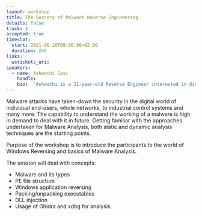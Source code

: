 ```yaml
---
layout: workshop
title: The Sorcery of Malware Reverse Engineering
details: false
track: 3
accepted: true
timeslot:
  start: 2021-06-20T09:00:00+02:00
  duration: 240
links:
  wstickets_uri: 
speakers:
  - name: Ashwathi Sasi
    handle: 
    bio:  "Ashwathi is a 21-year-old Reverse Engineer interested in dissecting executables. She is one of the members of the leading women-only CTF team - TeamShakti in India. She is also a member of India’s No. 1 CTF team - Teambi0s. She participates in various CTFs conducted at both national and international level. She has also been to Nullcon Cyber Security conference, received a scholarship to attend Windows Kernel Exploitation training and was also granted a student scholarship to attend Blackhat Asia 2019. She has conducted a workshop at BSides Delhi-2020 on Malware Reversing. Currently, Ashwathi is pursuing her final year undergraduate studies in Computer Science Engineering at Amrita University, India."
---
```


Malware attacks have taken-down the security in the digital world of individual end-users, whole networks, to industrial control systems and many more.
The capability to understand the working of a malware is high in demand to deal with it in future.
Getting familiar with the approaches undertaken for Malware Analysis, both static and dynamic analysis techniques are the starting points.

Purpose of the workshop is to introduce the participants to the world of Windows Reversing and basics of Malware Analysis.


The session will deal with concepts: 
- Malware and its types 
- PE file structure 
- Windows application reversing 
- Packing/unpacking executables 
- DLL injection 
- Usage of Ghidra and xdbg for analysis.